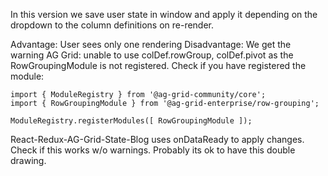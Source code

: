 In this version we save user state in window and apply it depending on the dropdown to the column definitions on re-render.

Advantage: User sees only one rendering
Disadvantage: We get the warning
AG Grid: unable to use colDef.rowGroup, colDef.pivot as the RowGroupingModule is not registered. Check if you have registered the module:

    import { ModuleRegistry } from '@ag-grid-community/core';
    import { RowGroupingModule } from '@ag-grid-enterprise/row-grouping';

    ModuleRegistry.registerModules([ RowGroupingModule ]);

React-Redux-AG-Grid-State-Blog uses onDataReady to apply changes. Check if this works w/o warnings. Probably its ok to have this double drawing.

